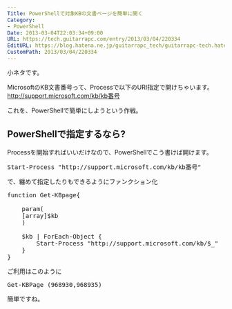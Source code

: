 ```yaml
---
Title: PowerShellで対象KBの文書ページを簡単に開く
Category:
- PowerShell
Date: 2013-03-04T22:03:34+09:00
URL: https://tech.guitarrapc.com/entry/2013/03/04/220334
EditURL: https://blog.hatena.ne.jp/guitarrapc_tech/guitarrapc-tech.hatenablog.com/atom/entry/11696248318757675567
CustomPath: 2013/03/04/220334
---
```


小ネタです。

MicrosoftのKB文書番号って、Processで以下のURI指定で開けちゃいます。
http://support.microsoft.com/kb/kb番号

これを、PowerShellで簡単にしようという作戦。



<h2>PowerShellで指定するなら?</h2>

Processを開始すればいいだけなので、PowerShellでこう書けば開けます。
<pre class="brush: powershell">
Start-Process &quot;http://support.microsoft.com/kb/kb番号&quot;
</pre>

で、纏めて指定したりもできるようにファンクション化
<pre class="brush: powershell">
function Get-KBpage{

	param(
	[array]$kb
	)

	$kb | ForEach-Object {
		Start-Process &quot;http://support.microsoft.com/kb/$_&quot;
	}
}
</pre>

ご利用はこのように
<pre class="brush: powershell">
Get-KBPage (968930,968935)
</pre>

簡単ですね。
